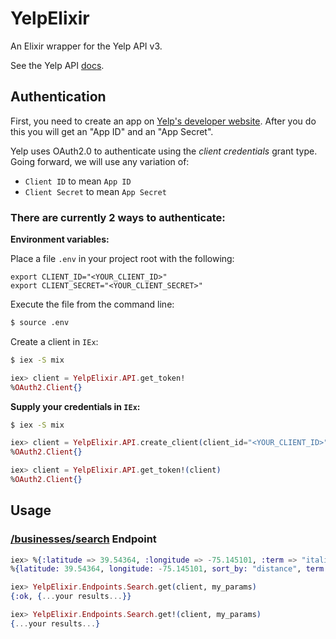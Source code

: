 # YelpElixir

An Elixir wrapper for the Yelp API v3.

See the Yelp API [docs](https://www.yelp.com/developers/documentation/v3/).

## Authentication

First, you need to create an app on [Yelp's developer website](https://www.yelp.com/developers/v3/manage_app). After you do this you will get an "App ID" and an "App Secret".

Yelp uses OAuth2.0 to authenticate using the *client credentials* grant type. Going forward, we will use any variation of:

* `Client ID` to mean `App ID`
* `Client Secret` to mean `App Secret`

### There are currently 2 ways to authenticate:

**Environment variables:**

Place a file `.env` in your project root with the following:

    export CLIENT_ID="<YOUR_CLIENT_ID>"
    export CLIENT_SECRET="<YOUR_CLIENT_SECRET>"

Execute the file from the command line:

```bash
$ source .env
```

Create a client in `IEx`:

```bash
$ iex -S mix
```
```elixir
iex> client = YelpElixir.API.get_token!
%OAuth2.Client{}
```

**Supply your credentials in `IEx`:**

```bash
$ iex -S mix
```
```elixir
iex> client = YelpElixir.API.create_client(client_id="<YOUR_CLIENT_ID>", client_secret="<YOUR_CLIENT_SECRET>")
%OAuth2.Client{}

iex> client = YelpElixir.API.get_token!(client)
%OAuth2.Client{}
```

## Usage

### [/businesses/search](https://www.yelp.com/developers/documentation/v3/business_search) Endpoint

```elixir
iex> %{:latitude => 39.54364, :longitude => -75.145101, :term => "italian", :sort_by => "distance"}
%{latitude: 39.54364, longitude: -75.145101, sort_by: "distance", term: "italian"}

iex> YelpElixir.Endpoints.Search.get(client, my_params)
{:ok, {...your results...}}

iex> YelpElixir.Endpoints.Search.get!(client, my_params)
{...your results...}
```
